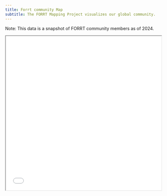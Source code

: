 ```yaml
---
title: Forrt community Map
subtitle: The FORRT Mapping Project visualizes our global community.
---
```

Note: This data is a snapshot of FORRT community members as of 2024.
<iframe src="/apps/forrt-map.html" width="100%" height=500px ></iframe>
